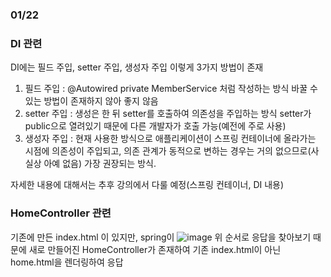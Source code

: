 ### 01/22


### DI 관련
DI에는 필드 주입, setter 주입, 생성자 주입 이렇게 3가지 방법이 존재

1. 필드 주입 : @Autowired private MemberService 처럼 작성하는 방식
            바꿀 수 있는 방법이 존재하지 않아 좋지 않음
2. setter 주입 : 생성은 한 뒤 setter를 호출하여 의존성을 주입하는 방식
            setter가 public으로 열려있기 때문에 다른 개발자가 호출 가능(예전에 주로 사용)
3. 생성자 주입 : 현재 사용한 방식으로 애플리케이션이 스프링 컨테이너에 올라가는 시점에
            의존성이 주입되고, 의존 관계가 동적으로 변하는 경우는 거의 없으므로(사실상 아예 없음) 가장 권장되는 방식.

자세한 내용에 대해서는 추후 강의에서 다룰 예정(스프링 컨테이너, DI 내용)

### HomeController 관련

기존에 만든 index.html 이 있지만, spring이 
![image](https://user-images.githubusercontent.com/34308156/150632182-62fa1f39-fedc-4b39-a756-f2b0993df4ef.png)
위 순서로 응답을 찾아보기 때문에 새로 만들어진 HomeController가 존재하여 기존 index.html이 아닌
home.html을 렌더링하여 응답


